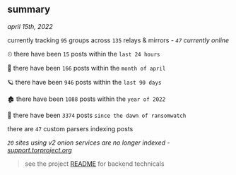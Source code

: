 
## summary
_april 15th, 2022_

currently tracking `95` groups across `135` relays & mirrors - _`47` currently online_

⏲ there have been `15` posts within the `last 24 hours`

🦈 there have been `166` posts within the `month of april`

🪐 there have been `946` posts within the `last 90 days`

🏚 there have been `1088` posts within the `year of 2022`

🦕 there have been `3374` posts `since the dawn of ransomwatch`

there are `47` custom parsers indexing posts

_`20` sites using v2 onion services are no longer indexed - [support.torproject.org](https://support.torproject.org/onionservices/v2-deprecation/)_

> see the project [README](https://github.com/thetanz/ransomwatch#ransomwatch--) for backend technicals
